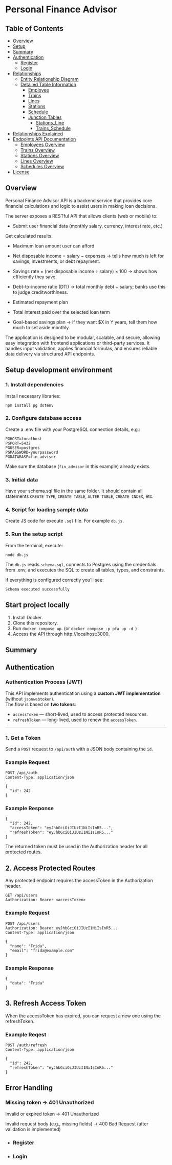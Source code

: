 # Personal Finance Advisor

## Table of Contents

- [Overview](#overview)
- [Setup](#setup)
- [Summary](#summary)
- [Authentication](#authentication)
  - [Register](#register)
  - [Login](#login)
- [Relationships](#relationships)
  - [Entity Relationship Diagram](#entity-relationship-diagram)
  - [Detailed Table Information](#detailed-table-information)
    - [Employee](#employee)
    - [Trains](#trains)
    - [Lines](#lines)
    - [Stations](#stations)
    - [Schedule](#schedule)
    - [Junction Tables](#junction-tables)
      - [Stations_Line](#stations_line)
      - [Trains_Schedule](#trains_schedule)
- [Relationships Explained](#relationships-explained)
- [Endpoints API Documentation](#endpoints-api-documentation)
  - [Employees Overview](#employees-overview-apiemployees)
  - [Trains Overview](#trains-overview-apitrains)
  - [Stations Overview](#stations-overview-apistations)
  - [Lines Overview](#lines-overview-apilines)
  - [Schedules Overview](#schedules-overview-apischedules)
- [License](#license)

## Overview

Personal Finance Advisor API is a backend service that provides core financial calculations and logic to assist users in making loan decisions.

The server exposes a RESTful API that allows clients (web or mobile) to:

- Submit user financial data (monthly salary, currency, interest rate, etc.)

Get calculated results:

- Maximum loan amount user can afford

- Net disposable income = salary − expenses
  → tells how much is left for savings, investments, or debt repayment.

- Savings rate = (net disposable income ÷ salary) × 100
  → shows how efficiently they save.

- Debt-to-income ratio (DTI)
  → total monthly debt ÷ salary; banks use this to judge creditworthiness.

- Estimated repayment plan

- Total interest paid over the selected loan term

- Goal-based savings plan
  → if they want $X in Y years, tell them how much to set aside monthly.

The application is designed to be modular, scalable, and secure, allowing easy integration with frontend applications or third-party services. It handles input validation, applies financial formulas, and ensures reliable data delivery via structured API endpoints.

## Setup development environment

### 1. Install dependencies

Install necessary libraries:

```
npm install pg dotenv
```

### 2. Configure database access

Create a .env file with your PostgreSQL connection details, e.g.:

```
PGHOST=localhost
PGPORT=5432
PGUSER=postgres
PGPASSWORD=yourpassword
PGDATABASE=fin_advisor
```

Make sure the database (`fin_advisor` in this example) already exists.

### 3. Initial data

Have your schema.sql file in the same folder. It should contain all statements `CREATE TYPE`, `CREATE TABLE`, `ALTER TABLE`, `CREATE INDEX`, etc.

### 4. Script for loading sample data

Create JS code for execute `.sql` file. For example `db.js`.

### 5. Run the setup script

From the terminal, execute:

```
node db.js
```

The `db.js` reads `schema.sql`, connects to Postgres using the credentials from .env, and executes the SQL to create all tables, types, and constraints.

If everything is configured correctly you’ll see:

```
Schema executed successfully
```

## Start project locally

1. Install Docker.
2. Clone this repository.
3. Run `docker compose up`. (or `docker compose -p pfa up -d `)
4. Access the API through http://localhost:3000.

## Summary

## Authentication

### Authentication Process (JWT)

This API implements authentication using a **custom JWT implementation** (without `jsonwebtoken`).  
The flow is based on **two tokens**:

- `accessToken` — short-lived, used to access protected resources.
- `refreshToken` — long-lived, used to renew the `accessToken`.

---

### 1. Get a Token

Send a `POST` request to `/api/auth` with a JSON body containing the `id`.

### Example Request

```http
POST /api/auth
Content-Type: application/json

{
  "id": 242
}
```

### Example Response

```
{
  "id": 242,
  "accessToken": "eyJhbGciOiJIUzI1NiIsInR5...",
  "refreshToken": "eyJhbGciOiJIUzI1NiIsInR5..."
}
```

The returned token must be used in the Authorization header for all protected routes.

## 2. Access Protected Routes

Any protected endpoint requires the accessToken in the Authorization header.

```
GET /api/users
Authorization: Bearer <accessToken>
```

### Example Request

```
POST /api/users
Authorization: Bearer eyJhbGciOiJIUzI1NiIsInR5...
Content-Type: application/json

{
  "name": "Frida",
  "email": "frida@example.com"
}
```

### Example Response

```
{
  "data": "Frida"
}
```

## 3. Refresh Access Token

When the accessToken has expired, you can request a new one using the refreshToken.

### Example Reqest

```
POST /auth/refresh
Content-Type: application/json

{
  "id": 242,
  "refreshToken": "eyJhbGciOiJIUzI1NiIsInR5..."
}
```

## Error Handling

### Missing token → 401 Unauthorized

Invalid or expired token → 401 Unauthorized

Invalid request body (e.g., missing fields) → 400 Bad Request (after validation is implemented)

- ### Register

- ### Login
